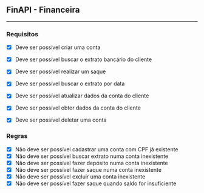 ## FinAPI - Financeira

--- 

### Requisitos

- [X] Deve ser possível criar uma conta
- [X] Deve ser possível buscar o extrato bancário do cliente
- [X] Deve ser possível realizar um saque
- [X] Deve ser possível buscar o extrato por data
- [X] Deve ser possível atualizar dados da conta do cliente
- [X] Deve ser possível obter dados da conta do cliente
- [X] Deve ser possível deletar uma conta


### Regras

- [X] Não deve ser possível cadastrar uma conta com CPF já existente
- [X] Não deve ser possível buscar extrato numa conta inexistente
- [X] Não deve ser possível fazer depósito numa conta inexistente
- [X] Não deve ser possível fazer saque numa conta inexistente
- [X] Não deve ser possível excluir uma conta inexistente
- [X] Não deve ser possível fazer saque quando saldo for insuficiente
